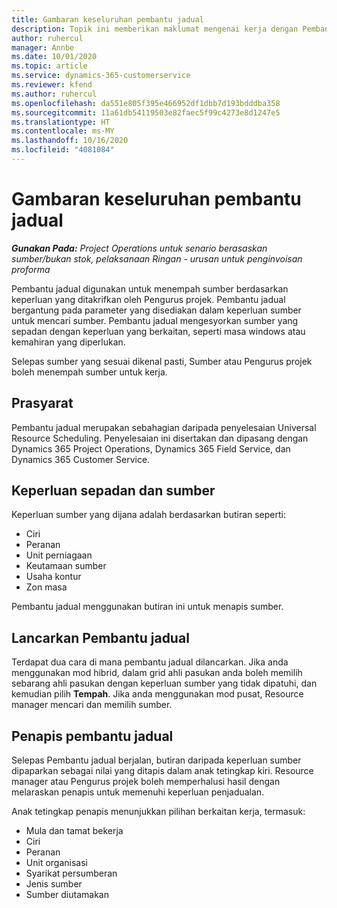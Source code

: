 ```yaml
---
title: Gambaran keseluruhan pembantu jadual
description: Topik ini memberikan maklumat mengenai kerja dengan Pembantu jadual untuk menempah sumber.
author: ruhercul
manager: Annbe
ms.date: 10/01/2020
ms.topic: article
ms.service: dynamics-365-customerservice
ms.reviewer: kfend
ms.author: ruhercul
ms.openlocfilehash: da551e805f395e466952df1dbb7d193bdddba358
ms.sourcegitcommit: 11a61db54119503e82faec5f99c4273e8d1247e5
ms.translationtype: HT
ms.contentlocale: ms-MY
ms.lasthandoff: 10/16/2020
ms.locfileid: "4081084"
---
```

# <a name="schedule-assistant-overview"></a>Gambaran keseluruhan pembantu jadual

_**Gunakan Pada:** Project Operations untuk senario berasaskan sumber/bukan stok, pelaksanaan Ringan - urusan untuk penginvoisan proforma_

Pembantu jadual digunakan untuk menempah sumber berdasarkan keperluan yang ditakrifkan oleh Pengurus projek. Pembantu jadual bergantung pada parameter yang disediakan dalam keperluan sumber untuk mencari sumber. Pembantu jadual mengesyorkan sumber yang sepadan dengan keperluan yang berkaitan, seperti masa windows atau kemahiran yang diperlukan.

Selepas sumber yang sesuai dikenal pasti, Sumber atau Pengurus projek boleh menempah sumber untuk kerja.

## <a name="prerequisites"></a>Prasyarat

Pembantu jadual merupakan sebahagian daripada penyelesaian Universal Resource Scheduling. Penyelesaian ini disertakan dan dipasang dengan Dynamics 365 Project Operations, Dynamics 365 Field Service, dan Dynamics 365 Customer Service.

## <a name="matching-requirements-and-resources"></a>Keperluan sepadan dan sumber

Keperluan sumber yang dijana adalah berdasarkan butiran seperti:

-   Ciri
-   Peranan
-   Unit perniagaan
-   Keutamaan sumber
-   Usaha kontur
-   Zon masa

Pembantu jadual menggunakan butiran ini untuk menapis sumber.

## <a name="launch-the-schedule-assistant"></a>Lancarkan Pembantu jadual

Terdapat dua cara di mana pembantu jadual dilancarkan. Jika anda menggunakan mod hibrid, dalam grid ahli pasukan anda boleh memilih sebarang ahli pasukan dengan keperluan sumber yang tidak dipatuhi, dan kemudian pilih **Tempah**. Jika anda menggunakan mod pusat, Resource manager mencari dan memilih sumber.

## <a name="schedule-assistant-filters"></a>Penapis pembantu jadual

Selepas Pembantu jadual berjalan, butiran daripada keperluan sumber dipaparkan sebagai nilai yang ditapis dalam anak tetingkap kiri. Resource manager atau Pengurus projek boleh memperhalusi hasil dengan melaraskan penapis untuk memenuhi keperluan penjadualan.

Anak tetingkap penapis menunjukkan pilihan berkaitan kerja, termasuk:

-   Mula dan tamat bekerja
-   Ciri
-   Peranan
-   Unit organisasi
-   Syarikat persumberan
-   Jenis sumber
-   Sumber diutamakan
